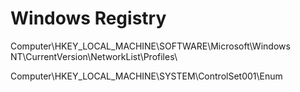 # Windows Registry

Computer\HKEY_LOCAL_MACHINE\SOFTWARE\Microsoft\Windows NT\CurrentVersion\NetworkList\Profiles\

Computer\HKEY_LOCAL_MACHINE\SYSTEM\ControlSet001\Enum